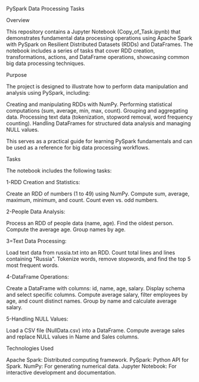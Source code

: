PySpark Data Processing Tasks 


Overview

This repository contains a Jupyter Notebook (Copy_of_Task.ipynb) that demonstrates fundamental data processing operations using Apache Spark with PySpark on Resilient Distributed Datasets (RDDs) and DataFrames. The notebook includes a series of tasks that cover RDD creation, transformations, actions, and DataFrame operations, showcasing common big data processing techniques.

Purpose

The project is designed to illustrate how to perform data manipulation and analysis using PySpark, including:

Creating and manipulating RDDs with NumPy.
Performing statistical computations (sum, average, min, max, count).
Grouping and aggregating data.
Processing text data (tokenization, stopword removal, word frequency counting).
Handling DataFrames for structured data analysis and managing NULL values.

This serves as a practical guide for learning PySpark fundamentals and can be used as a reference for big data processing workflows.

Tasks


The notebook includes the following tasks:

1-RDD Creation and Statistics:

Create an RDD of numbers (1 to 49) using NumPy.
Compute sum, average, maximum, minimum, and count.
Count even vs. odd numbers.


2-People Data Analysis:

Process an RDD of people data (name, age).
Find the oldest person.
Compute the average age.
Group names by age.


3=Text Data Processing:

Load text data from russia.txt into an RDD.
Count total lines and lines containing "Russia".
Tokenize words, remove stopwords, and find the top 5 most frequent words.


4-DataFrame Operations:

Create a DataFrame with columns: id, name, age, salary.
Display schema and select specific columns.
Compute average salary, filter employees by age, and count distinct names.
Group by name and calculate average salary.


5-Handling NULL Values:

Load a CSV file (NullData.csv) into a DataFrame.
Compute average sales and replace NULL values in Name and Sales columns.



Technologies Used

Apache Spark: Distributed computing framework.
PySpark: Python API for Spark.
NumPy: For generating numerical data.
Jupyter Notebook: For interactive development and documentation.
